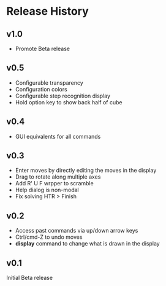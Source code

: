 # Release History

## v1.0
 - Promote Beta release

## v0.5
 - Configurable transparency
 - Configuration colors
 - Configurable step recognition display
 - Hold option key to show back half of cube

## v0.4
 - GUI equivalents for all commands

## v0.3
 - Enter moves by directly editing the moves in the display
 - Drag to rotate along multiple axes
 - Add R' U F wrpper to scramble
 - Help dialog is non-modal
 - Fix solving HTR > Finish

## v0.2
 - Access past commands via up/down arrow keys
 - Ctrl/cmd-Z to undo moves
 - **display** command to change what is drawn in the display

## v0.1
Initial Beta release